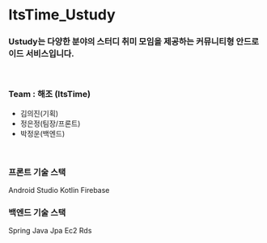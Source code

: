 # ItsTime_Ustudy
### Ustudy는 다양한 분야의 스터디 취미 모임을 제공하는 커뮤니티형 안드로이드 서비스입니다.
<br/>

### Team : 해조 (ItsTime)
+ 김의진(기획)
+ 정은정(팀장/프론트)
+ 박정운(백엔드)
<br/>

### 프론트 기술 스택
Android Studio Kotlin Firebase
### 백엔드 기술 스택 
Spring Java Jpa Ec2 Rds
